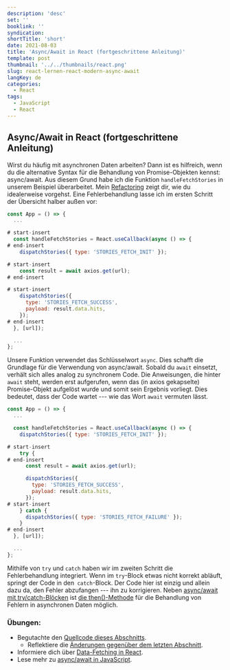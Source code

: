 ```yaml
---
description: 'desc'
set: ''
booklink: ''
syndication:
shortTitle: 'short'
date: 2021-08-03
title: 'Async/Await in React (fortgeschrittene Anleitung)'
template: post
thumbnail: '../../thumbnails/react.png'
slug: react-lernen-react-modern-async-await
langKey: de
categories:
  - React
tags:
  - JavaScript
  - React
---
```


## Async/Await in React (fortgeschrittene Anleitung)

Wirst du häufig mit asynchronen Daten arbeiten? Dann ist es hilfreich, wenn du die alternative Syntax für die Behandlung von Promise-Objekten kennst: async/await. Aus diesem Grund habe ich die Funktion `handleFetchStories` in unserem Beispiel überarbeitet. Mein [Refactoring](https://de.wikipedia.org/wiki/Refactoring) zeigt dir, wie du idealerweise vorgehst. Eine Fehlerbehandlung lasse ich im ersten Schritt der Übersicht halber außen vor:

```js
const App = () => {
  ...

# start-insert
  const handleFetchStories = React.useCallback(async () => {
# end-insert
    dispatchStories({ type: 'STORIES_FETCH_INIT' });

# start-insert
    const result = await axios.get(url);
# end-insert

# start-insert
    dispatchStories({
      type: 'STORIES_FETCH_SUCCESS',
      payload: result.data.hits,
    });
# end-insert
  }, [url]);

  ...
};
```

Unsere Funktion verwendet das Schlüsselwort `async`. Dies schafft die Grundlage für die Verwendung von async/await. Sobald du `await` einsetzt, verhält sich alles analog zu synchronem Code. Die Anweisungen, die hinter `await` steht, werden erst aufgerufen, wenn das (in axios gekapselte) Promise-Objekt aufgelöst wurde und somit sein Ergebnis vorliegt. Dies bedeutet, dass der Code wartet --- wie das Wort `await` vermuten lässt.

```js
const App = () => {
  ...

  const handleFetchStories = React.useCallback(async () => {
    dispatchStories({ type: 'STORIES_FETCH_INIT' });

# start-insert
    try {
# end-insert
      const result = await axios.get(url);

      dispatchStories({
        type: 'STORIES_FETCH_SUCCESS',
        payload: result.data.hits,
      });
# start-insert
    } catch {
      dispatchStories({ type: 'STORIES_FETCH_FAILURE' });
    }
# end-insert
  }, [url]);

  ...
};
```

Mithilfe von `try` und `catch` haben wir im zweiten Schritt die Fehlerbehandlung integriert. Wenn im `try`-Block etwas nicht korrekt abläuft, springt der Code in den` catch`-Block. Der Code hier ist einzig und allein dazu da, den Fehler abzufangen --- ihn zu korrigieren. Neben [async/await mit try/catch-Blöcken](https://developer.mozilla.org/de/docs/Web/JavaScript/Guide/Kontrollfluss_und_Fehlerbehandlung#try-catch) ist [die then()-Methode](https://developer.mozilla.org/de/docs/Web/JavaScript/Reference/Global_Objects/Promise/then) für die Behandlung von Fehlern in asynchronen Daten möglich.

### Übungen:

* Begutachte den [Quellcode dieses Abschnitts](https://codesandbox.io/s/github/the-road-to-learn-react/hacker-stories/tree/hs/Async-Await-in-React).
  * Reflektiere die [Änderungen gegenüber dem letzten Abschnitt](https://github.com/the-road-to-learn-react/hacker-stories/compare/hs/Third-Party-Libraries-in-React...hs/Async-Await-in-React?expand=1).
* Informiere dich über [Data-Fetching in React](https://www.robinwieruch.de/react-hooks-fetch-data).
* Lese mehr zu [async/await in JavaScript](https://developer.mozilla.org/de/docs/Web/JavaScript/Reference/Statements/async_function).
<img src="https://vg07.met.vgwort.de/na/be00f7cd4c4a42889547c107302b34a2" width="1" height="1" alt="">